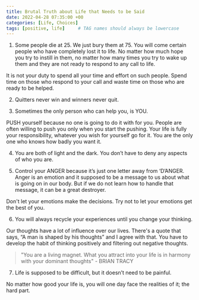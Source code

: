 ```yaml
---
title: Brutal Truth about Life that Needs to be Said
date: 2022-04-28 07:35:00 +00
categories: [Life, Choices]
tags: [positive, life]     # TAG names should always be lowercase
---
```


1. Some people die at 25. We just bury them at 75. You will come certain people who have completely lost it to life. No matter how much hope you try to instill in them, no matter how many times you try to wake up them and they are not ready to respond to any call to life.

It is not your duty to spend all your time and effort on such people. Spend time on those who respond to your call and waste time on those who are ready to be helped.

2. Quitters never win and winners never quit.

3. Sometimes the only person who can help you, is YOU.

PUSH yourself because no one is going to do it with for you. People are often willing to push you only when you start the pushing. Your life is fully your responsibility, whatever you wish for yourself go for it. You are the only one who knows how badly you want it.

4. You are both of light and the dark. You don’t have to deny any aspects of who you are.

5. Control your ANGER because it’s just one letter away from ‘D’ANGER.
Anger is an emotion  and it supposed to be a message to us about what is going on in our body. But if we do not learn how to handle that message, it can be a great destroyer.

Don't let your emotions make the decisions. Try not to let your emotions get the best of you.

6. You will always recycle your experiences until you change your thinking.

Our thoughts have a lot of influence over our lives. There's a quote that says, “A man is shaped by his thoughts” and I agree with that. You have to develop the habit of thinking positively and filtering out negative thoughts.

> "You are a living magnet. What you attract into your life is in harmony with your dominant thoughts" - BRIAN TRACY

7. Life is supposed to be difficult, but it doesn’t need to be painful.

No matter how good your life is, you will one day face the realities of it; the hard part. 
